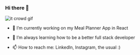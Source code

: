 ### Hi there 👋
![it crowd gif](https://user-images.githubusercontent.com/94011909/199105401-7a0597be-51ed-4bd5-834b-7c4d50b97a2d.gif)

- 🔭 I’m currently working on my Meal Planner App in React
- 🌱 I’m always learning how to be a better full stack developer

- 📫 How to reach me: LinkedIn, Instagram, the usual :)
